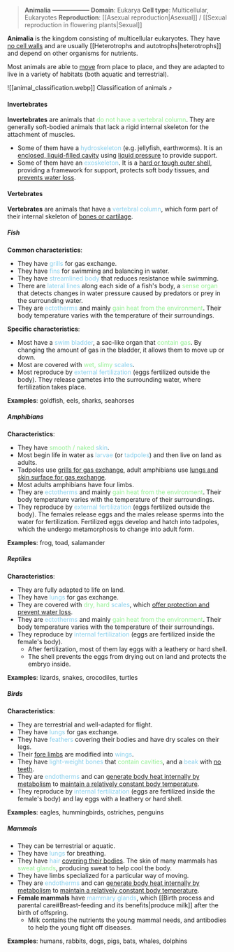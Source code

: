 > **Animalia**
> ━━━━━━━━━━
> **Domain**: Eukarya
> **Cell type**: Multicellular, Eukaryotes
> **Reproduction**: [[Asexual reproduction|Asexual]] / [[Sexual reproduction in flowering plants|Sexual]]

**Animalia** is the kingdom consisting of multicellular eukaryotes. They have <u>no cell walls</u> and are usually [[Heterotrophs and autotrophs|heterotrophs]] and depend on other organisms for nutrients.

Most animals are able to <u>move</u> from place to place, and they are adapted to live in a variety of habitats (both aquatic and terrestrial).

![[animal_classification.webp]]
Classification of animals ⤴️

#### Invertebrates
**Invertebrates** are animals that <span style="color: lightgreen">do not have a vertebral column</span>. They are generally soft-bodied animals that lack a rigid internal skeleton for the attachment of muscles.

- Some of them have a <span style="color: skyblue">hydroskeleton</span> (e.g. jellyfish, earthworms). It is an <u>enclosed, liquid-filled cavity</u> using <u>liquid pressure</u> to provide support.
- Some of them have an <span style="color: skyblue">exoskeleton</span>. It is a <u>hard or tough outer shell</u>, providing a framework for support, protects soft body tissues, and <u>prevents water loss</u>.

#### Vertebrates
**Vertebrates** are animals that have a <span style="color: skyblue">vertebral column</span>, which form part of their internal skeleton of <u>bones or cartilage</u>.

##### Fish
**Common characteristics**:
- They have <span style="color: skyblue">grills</span> for gas exchange.
- They have <span style="color: skyblue">fins</span> for swimming and balancing in water.
- They have <span style="color: skyblue">streamlined body</span> that reduces resistance while swimming.
- There are <span style="color: skyblue">lateral lines</span> along each side of a fish's body, a <span style="color: lightgreen">sense organ</span> that detects changes in water pressure caused by predators or prey in the surrounding water.
- They are <span style="color: skyblue">ectotherms</span> and mainly <span style="color: lightgreen">gain heat from the environment</span>. Their body temperature varies with the temperature of their surroundings.

**Specific characteristics**:
- Most have a <span style="color: skyblue">swim bladder</span>, a sac-like organ that <span style="color: lightgreen">contain gas</span>. By changing the amount of gas in the bladder, it allows them to move up or down.
- Most are covered with <span style="color: lightgreen">wet, slimy</span> <span style="color: skyblue">scales</span>.
- Most reproduce by <span style="color: skyblue">external fertilization</span> (eggs fertilized outside the body). They release gametes into the surrounding water, where fertilization takes place.

**Examples**: goldfish, eels, sharks, seahorses

##### Amphibians
**Characteristics**:
- They have <span style="color: lightgreen">smooth / naked</span> <span style="color: skyblue">skin</span>.
- Most begin life in water as <span style="color: skyblue">larvae</span> (or <span style="color: skyblue">tadpoles</span>) and then live on land as adults.
- Tadpoles use <u>grills for gas exchange</u>, adult amphibians use <u>lungs and skin surface for gas exchange</u>.
- Most adults amphibians have four limbs.
- They are <span style="color: skyblue">ectotherms</span> and mainly <span style="color: lightgreen">gain heat from the environment</span>. Their body temperature varies with the temperature of their surroundings.
- They reproduce by <span style="color: skyblue">external fertilization</span> (eggs fertilized outside the body). The females release eggs and the males release sperms into the water for fertilization. Fertilized eggs develop and hatch into tadpoles, which the undergo metamorphosis to change into adult form.

**Examples**: frog, toad, salamander

##### Reptiles
**Characteristics**:
- They are fully adapted to life on land.
- They have <span style="color: skyblue">lungs</span> for gas exchange.
- They are covered with <span style="color: lightgreen">dry, hard</span> <span style="color: skyblue">scales</span>, which <u>offer protection and prevent water loss</u>.
- They are <span style="color: skyblue">ectotherms</span> and mainly <span style="color: lightgreen">gain heat from the environment</span>. Their body temperature varies with the temperature of their surroundings.
- They reproduce by <span style="color: skyblue">internal fertilization</span> (eggs are fertilized inside the female's body).
	- After fertilization, most of them lay eggs with a leathery or hard shell.
	- The shell prevents the eggs from drying out on land and protects the embryo inside.

**Examples**: lizards, snakes, crocodiles, turtles

##### Birds
**Characteristics**:
- They are terrestrial and well-adapted for flight.
- They have <span style="color: skyblue">lungs</span> for gas exchange.
- They have <span style="color: skyblue">feathers</span> covering their bodies and have dry scales on their legs.
- Their <u>fore limbs</u> are modified into <span style="color: skyblue">wings</span>.
- They have <span style="color: skyblue">light-weight bones</span> that <span style="color: lightgreen">contain cavities</span>, and a <span style="color: skyblue">beak</span> with <u>no teeth</u>.
- They are <span style="color: skyblue">endotherms</span> and can <u>generate body heat internally by metabolism</u> to <u>maintain a relatively constant body temperature</u>.
- They reproduce by <span style="color: skyblue">internal fertilization</span> (eggs are fertilized inside the female's body) and lay eggs with a leathery or hard shell.

**Examples**: eagles, hummingbirds, ostriches, penguins

##### Mammals
- They can be terrestrial or aquatic.
- They have <span style="color: skyblue">lungs</span> for breathing.
- They have <span style="color: skyblue">hair</span> <u>covering their bodies</u>. The skin of many mammals has <span style="color: lightgreen">sweat glands</span>, producing sweat to help cool the body.
- They have limbs specialized for a particular way of moving.
- They are <span style="color: skyblue">endotherms</span> and can <u>generate body heat internally by metabolism</u> to <u>maintain a relatively constant body temperature</u>.
- **Female mammals** have <span style="color: skyblue">mammary glands</span>, which [[Birth process and parental care#Breast-feeding and its benefits|produce milk]] after the birth of offspring.
	- Milk contains the nutrients the young mammal needs, and antibodies to help the young fight off diseases.

**Examples**: humans, rabbits, dogs, pigs, bats, whales, dolphins

